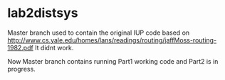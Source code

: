 # lab2distsys
Master branch used to contain the original IUP code based on http://www.cs.yale.edu/homes/lans/readings/routing/jaffMoss-routing-1982.pdf
It didnt work.

Now Master branch contains running Part1 working code and Part2 is in progress.
